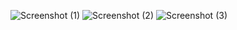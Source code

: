 ![Screenshot (1)](https://github.com/user-attachments/assets/fabf5e47-907c-4ef6-8a3a-654796d5cf45)
![Screenshot (2)](https://github.com/user-attachments/assets/6706bab4-4c51-4072-b421-9322368bc989)
![Screenshot (3)](https://github.com/user-attachments/assets/d1df2cd3-7c1c-4786-9d96-b4dec52c366e)

